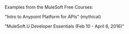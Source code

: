 Examples from the MuleSoft Free Courses: 

"Intro to Anypoint Platform for APIs" (mythical)

"MuleSoft.U Developer Essentials (Feb 10 - April 6, 2016)"
